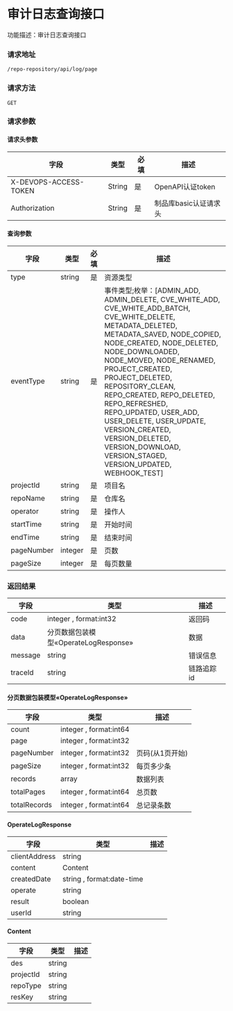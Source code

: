 # 审计日志查询接口
功能描述：审计日志查询接口

### 请求地址
```
/repo-repository/api/log/page
```

### 请求方法
`GET`
### 请求参数

#### 请求头参数

| 字段                  | 类型   | 必填 | 描述                  |
| --------------------- | ------ | ---- | --------------------- |
| X-DEVOPS-ACCESS-TOKEN | String | 是   | OpenAPI认证token      |
| Authorization         | String | 是   | 制品库basic认证请求头 |

#### 查询参数

| 字段 | 类型 | 必填 | 描述 |
| -------- | -------- | -------- | -------- |
| type     | string   | 是      | 资源类型 |
| eventType     | string   | 是      | 事件类型;枚举：[ADMIN_ADD, ADMIN_DELETE, CVE_WHITE_ADD, CVE_WHITE_ADD_BATCH, CVE_WHITE_DELETE, METADATA_DELETED, METADATA_SAVED, NODE_COPIED, NODE_CREATED, NODE_DELETED, NODE_DOWNLOADED, NODE_MOVED, NODE_RENAMED, PROJECT_CREATED, PROJECT_DELETED, REPOSITORY_CLEAN, REPO_CREATED, REPO_DELETED, REPO_REFRESHED, REPO_UPDATED, USER_ADD, USER_DELETE, USER_UPDATE, VERSION_CREATED, VERSION_DELETED, VERSION_DOWNLOAD, VERSION_STAGED, VERSION_UPDATED, WEBHOOK_TEST] |
| projectId     | string   | 是      | 项目名 |
| repoName     | string   | 是      | 仓库名 |
| operator     | string   | 是      | 操作人 |
| startTime     | string   | 是      | 开始时间 |
| endTime     | string   | 是      | 结束时间 |
| pageNumber     | integer   | 是      | 页数 |
| pageSize     | integer   | 是      | 每页数量 |



### 返回结果
| 字段 | 类型 | 描述 |
| -------- | -------- | -------- |
| code     | integer , format:int32  | 返回码 |
| data     | 分页数据包装模型«OperateLogResponse»   | 数据 |
| message     | string   | 错误信息 |
| traceId     | string   | 链路追踪id |
#### 分页数据包装模型«OperateLogResponse»
| 字段 | 类型 | 描述 |
| -------- | -------- | -------- |
| count     | integer , format:int64  |  |
| page     | integer , format:int32  |  |
| pageNumber     | integer , format:int32  | 页码(从1页开始) |
| pageSize     | integer , format:int32  | 每页多少条 |
| records     | array<OperateLogResponse>   | 数据列表 |
| totalPages     | integer , format:int64  | 总页数 |
| totalRecords     | integer , format:int64  | 总记录条数 |
#### OperateLogResponse
| 字段 | 类型 | 描述 |
| -------- | -------- | -------- |
| clientAddress     | string   |  |
| content     | Content   |  |
| createdDate     | string , format:date-time  |  |
| operate     | string   |  |
| result     | boolean   |  |
| userId     | string   |  |
#### Content
| 字段 | 类型 | 描述 |
| -------- | -------- | -------- |
| des     | string   |  |
| projectId     | string   |  |
| repoType     | string   |  |
| resKey     | string   |  |


